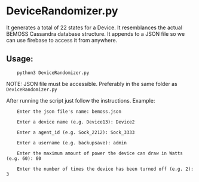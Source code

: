 # DeviceRandomizer.py
It generates a total of 22 states for a Device. It resemblances the actual BEMOSS Cassandra database structure. It appends to a JSON file so we can use firebase to access it from anywhere.

## Usage:
```
    python3 DeviceRandomizer.py
```
NOTE: JSON file must be accessible. Preferably in the same folder as <code>DeviceRandomizer.py</code>

After running the script just follow the instructions.
Example:
```
    Enter the json file's name: bemoss.json

    Enter a device name (e.g. Device13): Device2

    Enter a agent_id (e.g. Sock_2212): Sock_3333

    Enter a username (e.g. backupsave): admin

    Enter the maximum amount of power the device can draw in Watts (e.g. 60): 60

    Enter the number of times the device has been turned off (e.g. 2): 3
```